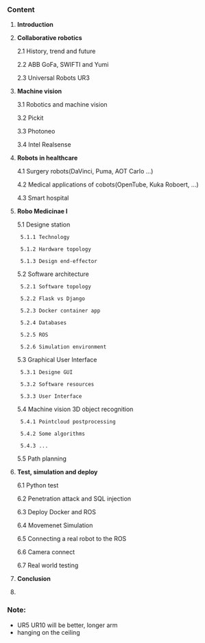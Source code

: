 ### Content

1) **Introduction**
2) **Collaborative robotics**

    2.1 History, trend and future
        
    2.2 ABB GoFa, SWIFTI and Yumi
    
    2.3 Universal Robots UR3

3) **Machine vision**

    3.1 Robotics and machine vision
    
    3.2 Pickit
    
    3.3 Photoneo

    3.4 Intel Realsense

4) **Robots in healthcare**
    
    4.1 Surgery robots(DaVinci, Puma, AOT Carlo ...)
    
    4.2 Medical applications of cobots(OpenTube, Kuka Roboert, ...) 
    
    4.3 Smart hospital

5) **Robo Medicinae I** 
    
    5.1 Designe station
    
        5.1.1 Technology

        5.1.2 Hardware topology

        5.1.3 Design end-effector
    
    5.2 Software architecture
           
        5.2.1 Software topology
        
        5.2.2 Flask vs Django
        
        5.2.3 Docker container app
        
        5.2.4 Databases
   
        5.2.5 ROS
    
        5.2.6 Simulation environment
    
    5.3 Graphical User Interface
        
        5.3.1 Designe GUI
        
        5.3.2 Software resources
        
        5.3.3 User Interface
        
    5.4 Machine vision 3D object recognition
    
        5.4.1 Pointcloud postprocessing
        
        5.4.2 Some algorithms 
        
        5.4.3 ...
    
    5.5 Path planning

6) **Test, simulation and deploy**
    
    6.1 Python test
    
    6.2 Penetration attack and SQL injection
    
    6.3 Deploy Docker and ROS
    
    6.4 Movemenet Simulation
    
    6.5 Connecting a real robot to the ROS
    
    6.6 Camera connect
    
    6.7 Real world testing

7) **Conclusion**
8) 
### Note:
* UR5 UR10 will be better, longer arm
* hanging on the ceiling
